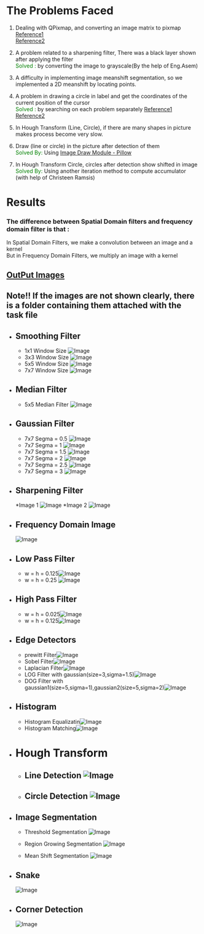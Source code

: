 # The Problems Faced
1. Dealing with QPixmap, and converting  an image matrix to pixmap<br>
[Reference1](https://stackoverflow.com/questions/34232632/convert-python-opencv-image-numpy-array-to-pyqt-qpixmap-image)<br>
[Reference2](https://www.riverbankcomputing.com/static/Docs/PyQt4/qpixmap.html)

2. A problem related to a sharpening filter, There was a black layer shown after applying the filter<br>
<span style = "color:green">Solved :</span> by converting the image to grayscale(By the help of Eng.Asem)

3. A difficulty in implementing image meanshift segmentation, so we implemented a 2D meanshift by locating points.

4. A problem in drawing a circle in label and get the coordinates of the current position of the cursor<br>
<span style = "color:green">Solved :</span> by searching on each problem separately
[Reference1](https://stackoverflow.com/questions/43454882/paint-over-qlabel-with-pyqt) <br>
[Reference2](https://sites.google.com/site/rexstribeofimageprocessing/chan-vese-active-contours/wubiaotitiezi)

5. In Hough Transform (Line, Circle), if there are many shapes in picture makes process become very slow.

6. Draw (line or circle) in the picture after detection of them <br>
<span style = "color:green">Solved By:</span> Using [Image Draw Module - Pillow](https://pillow.readthedocs.io/en/3.1.x/reference/ImageDraw.html)

7. In Hough Transform Circle, circles after detection show shifted in image<br>
<span style = "color:green">Solved By:</span> Using another iteration method to compute accumulator (with help of Christeen Ramsis)



# Results

### The difference between Spatial Domain filters and frequency domain filter is that :
In Spatial Domain Filters, we make a convolution between an image and a kernel <br>
But in Frequency Domain Filters, we multiply an image with a kernel

## <u>OutPut Images</u>
## **Note!!** If the images are not shown clearly, there is a folder containing them  attached with the task file
* ## Smoothing Filter
    * 1x1 Window Size ![Image](Output_Images/1_1SmoothingFilter.png)
    * 3x3 Window Size ![Image](Output_Images/3_3SmoothingFilter.png)
    * 5x5 Window Size ![Image](Output_Images/5_5SmoothingFilter.png)
    * 7x7 Window Size ![Image](Output_Images/7_7SmoothingFilter.png)
* ## Median Filter
    * 5x5 Median Filter ![Image](Output_Images/5_5MedianFilter.png)
* ## Gaussian Filter
    * 7x7 Segma = 0.5 ![Image](Output_Images/Gauusian(7,0.5).png)
    * 7x7 Segma = 1 ![Image](Output_Images/Gauusian(7,1).png)
    * 7x7 Segma = 1.5 ![Image](Output_Images/Gauusian(7,1.5).png)
    * 7x7 Segma = 2 ![Image](Output_Images/Gauusian(7,2).png)
    * 7x7 Segma = 2.5 ![Image](Output_Images/Gauusian(7,2.5).png)
    * 7x7 Segma = 3 ![Image](Output_Images/Gauusian(7,3).png)
* ## Sharpening Filter
    *Image 1 ![Image](Output_Images/sharp.png)
    *Image 2 ![Image](Output_Images/sharp1.png)
* ## Frequency Domain Image
     ![Image](Output_Images/FD.png)
* ## Low Pass Filter
    * w = h = 0.125![Image](Output_Images/LowPassFilter(0.125).png)
    * w = h = 0.25 ![Image](Output_Images/LowPassFilter(0.25).png)
* ## High Pass Filter
    * w = h = 0.025![Image](Output_Images/HighPassFilter(0.025).png)
    * w = h = 0.125![Image](Output_Images/HighPassFilter(0.125).png)
* ## Edge Detectors
    * prewitt Filter![Image](Output_Images/prewitt.png)
    * Sobel Filter![Image](Output_Images/sobel.png)
    * Laplacian Filter![Image](Output_Images/Laplacian.png)
    * LOG Filter with gaussian(size=3,sigma=1.5)![Image](Output_Images/LOG.png)
    * DOG Filter with gaussian1(size=5,sigma=1),gaussian2(size=5,sigma=2)![Image](Output_Images/DOG.png)
* ## Histogram
    * Histogram Equalizatin![Image](Output_Images/histogramequalization.png)
    * Histogram Matching![Image](Output_Images/histogrammatching.png)
* # Hough  Transform
  * ## Line Detection ![Image](Output_Images/HoughLineTransform.png)
  
  * ## Circle Detection ![Image](Output_Images/HoughCircleTransform.png)

* ## Image Segmentation
    * Threshold Segmentation
    ![Image](Output_Images/index.jpeg)

    * Region Growing Segmentation
    ![Image](Output_Images/region.png)

    * Mean Shift Segmentation
    ![Image](Output_Images/atia.png)



* ## Snake
    ![Image](Output_Images/snake.png)

* ## Corner Detection
    ![Image](Output_Images/cornerdetection.png)

 

